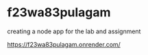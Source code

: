 # f23wa83pulagam
creating a node app for the lab and assignment 

https://f23wa83pulagam.onrender.com/
